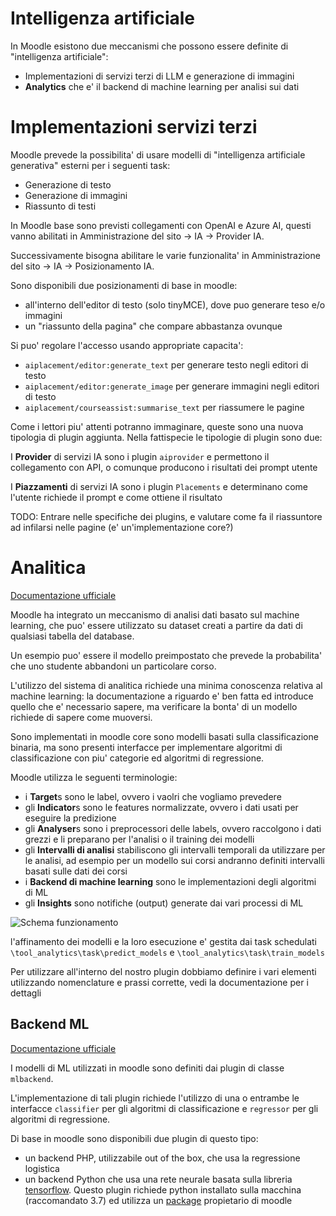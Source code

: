 Intelligenza artificiale
========================

In Moodle esistono due meccanismi che possono essere definite di "intelligenza artificiale": 

- Implementazioni di servizi terzi di LLM e generazione di immagini
- **Analytics** che e' il backend di machine learning per analisi sui dati

Implementazioni servizi terzi
=============================

Moodle prevede la possibilita' di usare modelli di "intelligenza artificiale generativa" esterni per i seguenti task:

- Generazione di testo
- Generazione di immagini
- Riassunto di testi

In Moodle base sono previsti collegamenti con OpenAI e Azure AI, questi vanno abilitati in Amministrazione del sito -> IA -> Provider IA.

Successivamente bisogna abilitare le varie funzionalita' in Amministrazione del sito -> IA -> Posizionamento IA.

Sono disponibili due posizionamenti di base in moodle:

- all'interno dell'editor di testo (solo tinyMCE), dove puo generare teso e/o immagini
- un "riassunto della pagina" che compare abbastanza ovunque

Si puo' regolare l'accesso usando appropriate capacita':

- `aiplacement/editor:generate_text` per generare testo negli editori di testo
- `aiplacement/editor:generate_image` per generare immagini negli editori di testo
- `aiplacement/courseassist:summarise_text` per riassumere le pagine

Come i lettori piu' attenti potranno immaginare, queste sono una nuova tipologia di plugin aggiunta. Nella fattispecie le tipologie di plugin sono due:

I **Provider** di servizi IA sono i plugin `aiprovider` e permettono il collegamento con API, o comunque producono i risultati dei prompt utente

I **Piazzamenti** di servizi IA sono i plugin `Placements` e determinano come l'utente richiede il prompt e come ottiene il risultato

TODO: Entrare nelle specifiche dei plugins, e valutare come fa il riassuntore ad infilarsi nelle pagine (e' un'implementazione core?)

Analitica
=========

[Documentazione ufficiale](https://moodledev.io/docs/apis/subsystems/analytics)

Moodle ha integrato un meccanismo di analisi dati basato sul machine learning, che puo' essere utilizzato su dataset creati a partire da dati di qualsiasi tabella del database.

Un esempio puo' essere il modello preimpostato che prevede la probabilita' che uno studente abbandoni un particolare corso.

L'utilizzo del sistema di analitica richiede una minima conoscenza relativa al machine learning: la documentazione a riguardo e' ben fatta ed introduce quello che e' necessario sapere, ma verificare la bonta' di un modello richiede di sapere come muoversi. 

Sono implementati in moodle core sono modelli basati sulla classificazione binaria, ma sono presenti interfacce per implementare algoritmi di classificazione con piu' categorie ed algoritmi di regressione.

Moodle utilizza le seguenti terminologie:

* i **Target**s sono le label, ovvero i vaolri che vogliamo prevedere
* gli **Indicator**s sono le features normalizzate, ovvero i dati usati per eseguire la predizione
* gli **Analyser**s sono i preprocessori delle labels, ovvero raccolgono i dati grezzi e li preparano per l'analisi o il training dei modelli
* gli **Intervalli di analisi** stabiliscono gli intervalli temporali da utilizzare per le analisi, ad esempio per un modello sui corsi andranno definiti intervalli basati sulle dati dei corsi
* i **Backend di machine learning** sono le implementazioni degli algoritmi di ML
* gli **Insights** sono notifiche (output) generate dai vari processi di ML 

![Schema funzionamento](https://moodledev.io/assets/images/Inspire_API_components-e456d58a4230fca6d50f7450ceeb6ae2.png)

l'affinamento dei modelli e la loro esecuzione e' gestita dai task schedulati `\tool_analytics\task\predict_models` e `\tool_analytics\task\train_models`

Per utilizzare all'interno del nostro plugin dobbiamo definire i vari elementi utilizzando nomenclature e prassi corrette, vedi la documentazione per i dettagli

Backend ML
----------

[Documentazione ufficiale](https://moodledev.io/docs/apis/plugintypes/mlbackend)

I modelli di ML utilizzati in moodle sono definiti dai plugin di classe `mlbackend`.

L'implementazione di tali plugin richiede l'utilizzo di una o entrambe le interfacce `classifier` per gli algoritmi di classificazione e `regressor` per gli algoritmi di regressione.

Di base in moodle sono disponibili due plugin di questo tipo: 

* un backend PHP, utilizzabile out of the box, che usa la regressione logistica
* un backend Python che usa una rete neurale basata sulla libreria [tensorflow](https://www.tensorflow.org/). Questo plugin richiede python installato sulla macchina (raccomandato 3.7) ed utilizza un [package](https://pypi.org/project/moodlemlbackend/0.0.5/) propietario di moodle